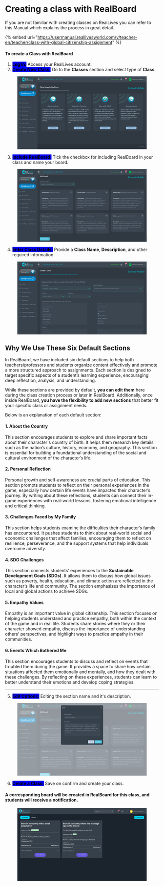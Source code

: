 # Creating a class with RealBoard

If you are not familiar with creating classes on RealLives you can refer to this Manual which explains the process in great detail.

{% embed url="https://usermanual.reallivesworld.com/v/teacher-en/teacher/class-with-global-citizenship-assignment" %}

#### To create a Class with RealBoard

1. <mark style="background-color:blue;">**Log In:**</mark> Access your RealLives account.
2. <mark style="background-color:blue;">**Create New Class:**</mark> Go to the **Classes** section and select type of **Class**.

<figure><img src="../.gitbook/assets/Screenshot 2024-11-09 114401.png" alt=""><figcaption></figcaption></figure>

3. <mark style="background-color:blue;">**Include RealBoard:**</mark> Tick the checkbox for including RealBoard in your class and name your board.

<figure><img src="../.gitbook/assets/Screenshot 2024-11-09 114521.png" alt=""><figcaption></figcaption></figure>

4. <mark style="background-color:blue;">**Enter Class Details:**</mark> Provide a **Class Name**, **Description**, and other required information.

<figure><img src="../.gitbook/assets/Screenshot 2024-11-09 114810.png" alt=""><figcaption></figcaption></figure>

## Why We Use These Six Default Sections

In RealBoard, we have included six default sections to help both teachers/professors and students organize content effectively and promote a more structured approach to assignments. Each section is designed to target specific aspects of a student’s learning experience, encouraging deep reflection, analysis, and understanding.

While these sections are provided by default, **you can edit them** here during the class creation process or later in RealBoard. Additionally, once inside RealBoard, **you have the flexibility to add new sections** that better fit your specific class or assignment needs.

Below is an explanation of each default section:

#### 1. **About the Country**

This section encourages students to explore and share important facts about their character's country of birth. It helps them research key details such as the nation’s culture, history, economy, and geography. This section is essential for building a foundational understanding of the social and cultural environment of the character’s life.

#### 2. **Personal Reflection**

Personal growth and self-awareness are crucial parts of education. This section prompts students to reflect on their personal experiences in the game, especially how certain life events have impacted their character’s journey. By writing about these reflections, students can connect their in-game experiences with real-world lessons, fostering emotional intelligence and critical thinking.

#### 3. **Challenges Faced by My Family**

This section helps students examine the difficulties their character’s family has encountered. It pushes students to think about real-world social and economic challenges that affect families, encouraging them to reflect on resilience, perseverance, and the support systems that help individuals overcome adversity.

#### 4. **SDG Challenges**

This section connects students’ experiences to the **Sustainable Development Goals (SDGs)**. It allows them to discuss how global issues such as poverty, health, education, and climate action are reflected in the character’s life and community. The section emphasizes the importance of local and global actions to achieve SDGs.

#### 5. **Empathy Values**

Empathy is an important value in global citizenship. This section focuses on helping students understand and practice empathy, both within the context of the game and in real life. Students share stories where they or their character showed empathy, discuss the importance of understanding others' perspectives, and highlight ways to practice empathy in their communities.

#### 6. **Events Which Bothered Me**

This section encourages students to discuss and reflect on events that troubled them during the game. It provides a space to share how certain situations affected them emotionally and mentally, and how they dealt with these challenges. By reflecting on these experiences, students can learn to better understand their emotions and develop coping strategies.

***

5. <mark style="background-color:blue;">**Edit Options:**</mark> Editing the section name and it's description.

<figure><img src="../.gitbook/assets/Screenshot 2024-11-09 114915.png" alt=""><figcaption></figcaption></figure>

6. <mark style="background-color:blue;">**Create a Class:**</mark> Save on confirm and create your class.

#### A corresponding board will be created in RealBoard for this class, and students will receive a notification.

<figure><img src="../.gitbook/assets/Screenshot 2024-09-05 175713 (1).png" alt=""><figcaption></figcaption></figure>
